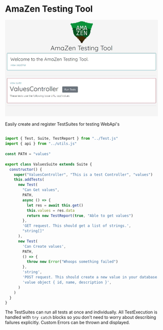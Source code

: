 # AmaZen Testing Tool

![example](readme/example.jpg)

Easily create and register TestSuites for testing WebApi's


```javascript

import { Test, Suite, TestReport } from "../Test.js"
import { api } from "../utils.js"

const PATH = "values"

export class ValuesSuite extends Suite {
  constructor() {
    super("ValuesController", "This is a test Controller", "values")
    this.addTests(
      new Test(
        "Can Get values",
        PATH,
        async () => {
          let res = await this.get()
          this.values = res.data
          return new TestReport(true, "Able to get values")
        },
        'GET request. This should get a list of strings.',
        "string[]"
      ),
      new Test(
        'Can Create values',
        PATH,
        () => {
          throw new Error("Whoops something failed")
        },
        'string',
        'POST request. This should create a new value in your database. Your backend should attach a userId.',
        'value object { id, name, description }',
      )
    )
  }
}
```

The TestSuites can run all tests at once and individually. All TestExecution is handled with `try catch` blocks so you don't need to worry about describing failures explicitly. Custom Errors can be thrown and displayed.